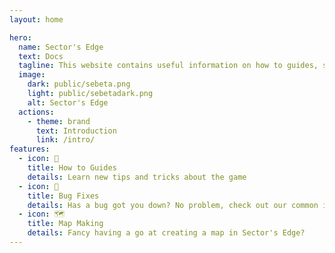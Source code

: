 ```yaml
---
layout: home

hero:
  name: Sector's Edge
  text: Docs
  tagline: This website contains useful information on how to guides, support, fixes and map making.
  image:
    dark: public/sebeta.png
    light: public/sebetadark.png
    alt: Sector's Edge
  actions:
    - theme: brand
      text: Introduction
      link: /intro/
features:
  - icon: 🚀
    title: How to Guides
    details: Learn new tips and tricks about the game
  - icon: 📖
    title: Bug Fixes
    details: Has a bug got you down? No problem, check out our common issues and fixes
  - icon: 🗺️
    title: Map Making
    details: Fancy having a go at creating a map in Sector's Edge?
---
```

